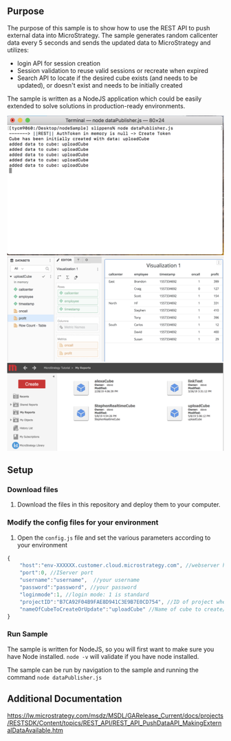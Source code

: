 ## Purpose

The purpose of this sample is to show how to use the REST API to push external data into MicroStrategy. The sample generates random callcenter data every 5 seconds and sends the updated data to MicroStrategy and utilizes:
* login API for session creation
* Session validation to reuse valid sessions or recreate when expired
* Search API to locate if the desired cube exists (and needs to be updated), or doesn't exist and needs to be initially created

The sample is written as a NodeJS application which could be easily extended to solve solutions in production-ready environments. 



<img src="./readmeContent/e2.png"  width="600"/>

<img src="./readmeContent/e1.png"  width="600"/>

<img src="./readmeContent/e3.png"  width="600"/>

## Setup

### Download files

1. Download the files in this repository and deploy them to your computer. 

### Modify the config files for your environment

1. Open the `config.js` file and set the various parameters according to your environment

```javascript
{
	"host":"env-XXXXXX.customer.cloud.microstrategy.com", //webserver hosting the MicroStrategy Library application
	"port":0, //IServer port
	"username":"username",  //your username
	"password":"password", //your password
	"loginmode":1, //login mode: 1 is standard
	"projectID":"B7CA92F04B9FAE8D941C3E9B7E0CD754", //ID of project where you'd like the cube to be created
	"nameOfCubeToCreateOrUpdate":"uploadCube" //Name of cube to create/update - you can make this anything
}
```

### Run Sample
The sample is written for NodeJS, so you will first want to make sure you have Node installed. `node -v` will validate if you have node installed.

The sample can be run by navigation to the sample and running the command `node dataPublisher.js`

## Additional Documentation
https://lw.microstrategy.com/msdz/MSDL/GARelease_Current/docs/projects/RESTSDK/Content/topics/REST_API/REST_API_PushDataAPI_MakingExternalDataAvailable.htm

